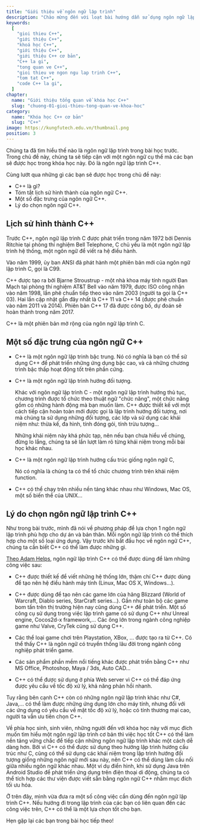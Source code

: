 ```yaml
---
title: "Giới thiệu về ngôn ngữ lập trình"
description: "Chào mừng đến với loạt bài hướng dẫn sử dụng ngôn ngữ lập trình C++! Loạt bài hướng dẫn này được thiết kế cho những người chưa hoặc biết một ít lập trình."
keywords:
  [
    "gioi thieu C++",
    "giới thiệu C++",
    "khoá học C++",
    "giới thiệu C++",
    "giới thiệu C++ cơ bản",
    "C++ la gi",
    "tong quan ve C++",
    "gioi thieu ve ngon ngu lap trinh C++",
    "tom tat C++",
    "code C++ la gi",
  ]
chapter:
  name: "Giới thiệu tổng quan về khóa học C++"
  slug: "chuong-01-gioi-thieu-tong-quan-ve-khoa-hoc"
category:
  name: "Khóa học C++ cơ bản"
  slug: "C++"
image: https://kungfutech.edu.vn/thumbnail.png
position: 3
---
```


Chúng ta đã tìm hiểu thế nào là ngôn ngữ lập trình trong bài học trước.
Trong chủ đề này, chúng ta sẽ tiếp cận với một ngôn ngữ cụ thể mà
các bạn sẽ được học trong khóa học này. Đó là ngôn ngữ lập trình C++.

Cùng lướt qua những gì các bạn sẽ được học trong chủ đề này:

  - C++ là gì?
  - Tóm tắt lịch sử hình thành của ngôn ngữ C++.
  - Một số đặc trưng của ngôn ngữ C++.
  - Lý do chọn ngôn ngữ C++.

## Lịch sử hình thành C++

Trước C++, ngôn ngữ lập trình C được phát triển trong năm 1972 bởi
Dennis Ritchie tại phòng thí nghiệm Bell Telephone, C chủ yếu là một ngôn ngữ
lập trình hệ thống, một ngôn ngữ để viết ra hệ điều hành.

Vào năm 1999, ủy ban ANSI đã phát hành một phiên bản mới của ngôn ngữ
lập trình C, gọi là C99.

C++ được tạo ra bởi Bjarne Stroustrup - một nhà khoa máy tính
người Đan Mạch tại phòng thí nghiệm AT&T Bell vào năm 1979, được ISO
công nhận vào năm 1998, lần phê chuẩn tiếp theo vào năm 2003
(người ta gọi là C++ 03). Hai lần cập nhật gần đây nhất là C++ 11 và C++ 14
(được phê chuẩn vào năm 2011 và 2014).
Phiên bản C++ 17 đã được công bố, dự đoán sẽ hoàn thành trong năm 2017.

C++ là một phiên bản mở rộng của ngôn ngữ lập trình C.

## Một số đặc trưng của ngôn ngữ C++

  - C++ là một ngôn ngữ lập trinh bậc trung.
    Nó có nghĩa là bạn có thể sử dụng C++ để phát triển những ứng dụng bậc cao,
    và cả những chương trình bậc thấp hoạt động tốt trên phần cứng.

  - C++ là một ngôn ngữ lập trình hướng đối tượng.

    Khác với ngôn ngữ lập trình C - một ngôn ngữ lập trình hướng thủ tục,
    chương trình được tổ chức theo thuật ngữ "chức năng", một chức năng gồm có
    những hành động mà bạn muốn làm. C++ được thiết kế với một cách tiếp cận
    hoàn toàn mới được gọi là lập trình hướng đối tượng,
    nơi mà chúng ta sử dụng những đối tượng, các lớp và sử dụng các khái niệm
    như: thừa kế, đa hình, tính đóng gói, tính trừu tượng...

    Những khái niệm này khá phức tạp, nên nếu bạn chưa hiểu về chúng,
    đừng lo lắng, chúng ta sẽ lần lượt làm rõ từng khái niệm trong mỗi bài học
    khác nhau.

  - C++ là một ngôn ngữ lập trình hướng cấu trúc giống ngôn ngữ C,

    Nó có nghĩa là chúng ta có thể tổ chức chương trình trên khái niệm function.

  - C++ có thể chạy trên nhiều nền tảng khác nhau như Windows, Mac OS,
    một số biến thể của UNIX...

## Lý do chọn ngôn ngữ lập trình C++

Như trong bài trước, mình đã nói về phương pháp để lựa chọn 1 ngôn ngữ lập trình
phù hợp cho dự án và bản thân. Mỗi ngôn ngữ lập trình có thể thích hợp
cho một số loại ứng dụng. Vậy trước khi bắt đầu học về ngôn ngữ C++,
chúng ta cần biết C++ có thể làm được những gì.

[Theo Adam Helps](https://www.quora.com/What-can-someone-do-using-C++),
ngôn ngữ lập trình C++ có thể được dùng để làm những công việc sau:

  - C++ được thiết kế để viết những hệ thống lớn, thậm chí C++ được dùng để tạo
  nên hệ điều hành máy tính (Linux, Mac OS X, Windows...).

  - C++ được dùng để tạo nên các game lớn của hãng Blizzard
  (World of Warcraft, Diablo series, StarCraft series...).
  Gần như toàn bộ các game bom tấn trên thị trường hiện nay cũng dùng C++
  để phát triển. Một số công cụ sử dụng trong việc lập trình game
  có sử dụng C++ như Unreal engine, Cocos2d-x framework,...
  Các ông lớn trong ngành công nghiệp game như Valve, CryTek cũng sử dụng C++.

  - Các thể loại game chơi trên Playstation, XBox, ... được tạo ra từ C++.
  Có thể thấy C++ là ngôn ngữ có truyền thống lâu đời trong ngành công nghiệp
  phát triển game.

  - Các sản phẩm phần mềm nổi tiếng khác được phát triển bằng C++
  như MS Office, Photoshop, Maya / 3ds, Auto CAD...

  - C++ có thể được sử dụng ở phía Web server vì C++ có thể đáp ứng
  được yêu cầu về tốc độ xử lý, khả năng phản hồi nhanh.

Tuy rằng bên cạnh C++ còn có những ngôn ngữ lập trình khác như C#, Java,...
có thể làm được những ứng dụng lớn cho máy tính, nhưng đối với các ứng dụng
có yêu cầu về mặt tốc độ xử lý, hoặc có tính thương mại cao,
người ta vẫn ưu tiên chọn C++.

Về phía học sinh, sinh viên, những người đến với khóa học này với mục đích
muốn tìm hiểu một ngôn ngữ lập trình cơ bản thì việc học tốt C++ có thể
làm nền tảng vững chắc để tiếp cận những ngôn ngữ lập trình khác một cách
dễ dàng hơn. Bởi vì C++ có thể được sử dụng theo hướng
lập trình hướng cấu trúc như C, cũng có thể sử dụng các khái niệm
trong lập trình hướng đối tượng giống những ngôn ngữ mới sau này,
nên C++ có thể dùng làm cầu nối giữa nhiều ngôn ngữ khác nhau.
Một ví dụ điển hình, khi sử dụng Java trên Android Studio để phát triển
ứng dụng trên điện thoại di động, chúng ta có thể tích hợp các thư viện
được viết sẵn bằng ngôn ngữ C++ nhằm mục đích tối ưu hóa.

Ở trên đây, mình vừa đưa ra một số công việc cần dùng đến
ngôn ngữ lập trình C++. Nếu hướng đi trong lập trình của các bạn có liên quan
đến các công việc trên, C++ có thể là một lựa chọn tốt cho bạn.

Hẹn gặp lại các bạn trong bài học tiếp theo!